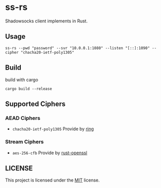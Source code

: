 # ss-rs
Shadowsocks client implements in Rust.

## Usage
```
ss-rs --pwd "password" --svr "10.0.0.1:1080" --listen "[::]:1090" --cipher "chacha20-ietf-poly1305"
```

## Build
build with cargo
```
cargo build --release
```

## Supported Ciphers
### AEAD Ciphers
- `chacha20-ietf-poly1305` Provide by [ring](https://github.com/briansmith/ring)
### Stream Ciphers
- `aes-256-cfb` Provide by [rust-openssl](https://github.com/sfackler/rust-openssl)

## LICENSE
This project is licensed under the [MIT](LICENSE) license.
